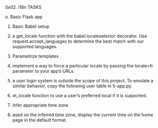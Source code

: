 0x02. i18n TASKS

o. Basic Flask app

1. Basic Babel setup

2. a get_locale function with the babel.localeselector decorator. Use request.accept_languages to determine the best match with our supported languages.

3. Parametrize templates

4. implement a way to force a particular locale by passing the locale=fr parameter to your app’s URLs.

5. a user login system is outside the scope of this project. To emulate a similar behavior, copy the following user table in 5-app.py.

6. et_locale function to use a user’s preferred local if it is supported.

7. Infer appropriate time zone

8. ased on the inferred time zone, display the current time on the home page in the default format. 


